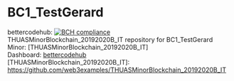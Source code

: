 # BC1_TestGerard 
bettercodehub: [![BCH compliance](https://bettercodehub.com/edge/badge/web3assignments/BC1_TestGerard?branch=master)](https://bettercodehub.com/) 
<br> 
THUASMinorBlockchain_20192020B_IT repository for BC1_TestGerard 
<br> 
Minor: [THUASMinorBlockchain_20192020B_IT] 
<br> 
Dashboard: [bettercodehub] 
<br> 
[THUASMinorBlockchain_20192020B_IT]: https://github.com/web3examples/THUASMinorBlockchain_20192020B_IT

[bettercodehub]: ..\bettercodehub

